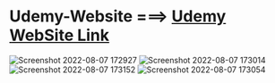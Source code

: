 # Udemy-Website ===> <a href="https://udemy-bld.netlify.app/">Udemy WebSite Link</a>

![Screenshot 2022-08-07 172927](https://user-images.githubusercontent.com/73343985/183298714-3c3a13ab-39f8-4c29-8418-3258ec3f2ccd.png)
![Screenshot 2022-08-07 173014](https://user-images.githubusercontent.com/73343985/183298720-b187b15f-8011-4dc8-a784-f9085aefa7c1.png)
![Screenshot 2022-08-07 173152](https://user-images.githubusercontent.com/73343985/183298726-8a93b0f8-d8cf-4bee-96a4-25645afeea1c.png)
![Screenshot 2022-08-07 173054](https://user-images.githubusercontent.com/73343985/183298729-cf5ba656-6c9e-4b6c-88d0-e804bf65e493.png)
